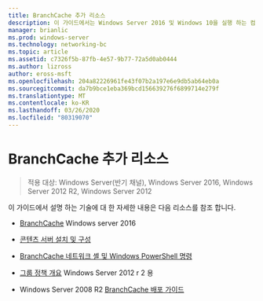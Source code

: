 ```yaml
---
title: BranchCache 추가 리소스
description: 이 가이드에서는 Windows Server 2016 및 Windows 10을 실행 하는 컴퓨터에서 호스트 캐시 모드로 BranchCache를 배포 하는 방법 지침을 제공
manager: brianlic
ms.prod: windows-server
ms.technology: networking-bc
ms.topic: article
ms.assetid: c7326f5b-87fb-4e57-9b77-72a5d0ab0444
ms.author: lizross
author: eross-msft
ms.openlocfilehash: 204a82226961fe43f07b2a197e6e9db5ab64eb0a
ms.sourcegitcommit: da7b9bce1eba369bcd156639276f6899714e279f
ms.translationtype: MT
ms.contentlocale: ko-KR
ms.lasthandoff: 03/26/2020
ms.locfileid: "80319070"
---
```

# <a name="branchcache-additional-resources"></a>BranchCache 추가 리소스

>적용 대상: Windows Server(반기 채널), Windows Server 2016, Windows Server 2012 R2, Windows Server 2012

이 가이드에서 설명 하는 기술에 대 한 자세한 내용은 다음 리소스를 참조 합니다.

- [BranchCache](https://technet.microsoft.com/windows-server-docs/networking/branchcache/branchcache#a-namebkmkwhatawhat-is-branchcache) Windows server 2016

- [콘텐츠 서버 설치 및 구성](https://technet.microsoft.com/windows-server-docs/networking/branchcache/deploy/install-and-configure-content-servers)

- [BranchCache 네트워크 셸 및 Windows PowerShell 명령](https://technet.microsoft.com/windows-server-docs/networking/branchcache/branchcache-network-shell-and-windows-powershell-commands)

- [그룹 정책 개요](https://technet.microsoft.com/library/hh831791.aspx) Windows Server 2012 r 2 용

- Windows Server 2008 R2 [BranchCache 배포 가이드](https://technet.microsoft.com/library/ee649232.aspx)
